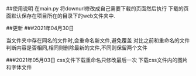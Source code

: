 ##使用说明
在main.py 将downurl修改成自己需要下载的页面然后执行
下载的页面默认保存在项目所在的目录下的web文件夹中.

##更新
###2021年04月30日

当文件夹中存在同名的文件时,会重命名新文件,避免覆盖
对比之前和重命名的文件判断内容是否相同,相同则删除最新的文件,不同则保留两个文件

###2021年05月03日
css文件下载重命名只修改最后一次
下载css文件内的图片和字体文件
